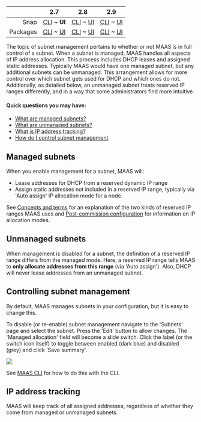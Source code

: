 <!-- deb-2-7-cli
||2.7|2.8|2.9|
|-----:|:-----:|:-----:|:-----:|
|Snap|[CLI](/t/subnet-management-snap-2-7-cli/3114) ~ [UI](/t/subnet-management-snap-2-7-ui/3115)|[CLI](/t/subnet-management-snap-2-8-cli/3116) ~ [UI](/t/subnet-management-snap-2-8-ui/3117)|[CLI](/t/subnet-management-snap-2-9-cli/3118) ~ [UI](/t/subnet-management-snap-2-9-ui/3119)|
|Packages|**CLI** ~ [UI](/t/subnet-management-deb-2-7-ui/3121)|[CLI](/t/subnet-management-deb-2-8-cli/3122) ~ [UI](/t/subnet-management-deb-2-8-ui/3123)|[CLI](/t/subnet-management-deb-2-9-cli/3124) ~ [UI](/t/subnet-management-deb-2-9-ui/3125)|
 deb-2-7-cli -->

<!-- deb-2-7-ui
||2.7|2.8|2.9|
|-----:|:-----:|:-----:|:-----:|
|Snap|[CLI](/t/subnet-management-snap-2-7-cli/3114) ~ [UI](/t/subnet-management-snap-2-7-ui/3115)|[CLI](/t/subnet-management-snap-2-8-cli/3116) ~ [UI](/t/subnet-management-snap-2-8-ui/3117)|[CLI](/t/subnet-management-snap-2-9-cli/3118) ~ [UI](/t/subnet-management-snap-2-9-ui/3119)|
|Packages|[CLI](/t/subnet-management-deb-2-7-cli/3120) ~ **UI**|[CLI](/t/subnet-management-deb-2-8-cli/3122) ~ [UI](/t/subnet-management-deb-2-8-ui/3123)|[CLI](/t/subnet-management-deb-2-9-cli/3124) ~ [UI](/t/subnet-management-deb-2-9-ui/3125)|
 deb-2-7-ui -->

<!-- deb-2-8-cli
||2.7|2.8|2.9|
|-----:|:-----:|:-----:|:-----:|
|Snap|[CLI](/t/subnet-management-snap-2-7-cli/3114) ~ [UI](/t/subnet-management-snap-2-7-ui/3115)|[CLI](/t/subnet-management-snap-2-8-cli/3116) ~ [UI](/t/subnet-management-snap-2-8-ui/3117)|[CLI](/t/subnet-management-snap-2-9-cli/3118) ~ [UI](/t/subnet-management-snap-2-9-ui/3119)|
|Packages|[CLI](/t/subnet-management-deb-2-7-cli/3120) ~ [UI](/t/subnet-management-deb-2-7-ui/3121)|**CLI** ~ [UI](/t/subnet-management-deb-2-8-ui/3123)|[CLI](/t/subnet-management-deb-2-9-cli/3124) ~ [UI](/t/subnet-management-deb-2-9-ui/3125)|
 deb-2-8-cli -->

<!-- deb-2-8-ui
||2.7|2.8|2.9|
|-----:|:-----:|:-----:|:-----:|
|Snap|[CLI](/t/subnet-management-snap-2-7-cli/3114) ~ [UI](/t/subnet-management-snap-2-7-ui/3115)|[CLI](/t/subnet-management-snap-2-8-cli/3116) ~ [UI](/t/subnet-management-snap-2-8-ui/3117)|[CLI](/t/subnet-management-snap-2-9-cli/3118) ~ [UI](/t/subnet-management-snap-2-9-ui/3119)|
|Packages|[CLI](/t/subnet-management-deb-2-7-cli/3120) ~ [UI](/t/subnet-management-deb-2-7-ui/3121)|[CLI](/t/subnet-management-deb-2-8-cli/3122) ~ **UI**|[CLI](/t/subnet-management-deb-2-9-cli/3124) ~ [UI](/t/subnet-management-deb-2-9-ui/3125)|
 deb-2-8-ui -->

<!-- deb-2-9-cli
||2.7|2.8|2.9|
|-----:|:-----:|:-----:|:-----:|
|Snap|[CLI](/t/subnet-management-snap-2-7-cli/3114) ~ [UI](/t/subnet-management-snap-2-7-ui/3115)|[CLI](/t/subnet-management-snap-2-8-cli/3116) ~ [UI](/t/subnet-management-snap-2-8-ui/3117)|[CLI](/t/subnet-management-snap-2-9-cli/3118) ~ [UI](/t/subnet-management-snap-2-9-ui/3119)|
|Packages|[CLI](/t/subnet-management-deb-2-7-cli/3120) ~ [UI](/t/subnet-management-deb-2-7-ui/3121)|[CLI](/t/subnet-management-deb-2-8-cli/3122) ~ [UI](/t/subnet-management-deb-2-8-ui/3123)|**CLI** ~ [UI](/t/subnet-management-deb-2-9-ui/3125)|
 deb-2-9-cli -->

<!-- deb-2-9-ui
||2.7|2.8|2.9|
|-----:|:-----:|:-----:|:-----:|
|Snap|[CLI](/t/subnet-management-snap-2-7-cli/3114) ~ [UI](/t/subnet-management-snap-2-7-ui/3115)|[CLI](/t/subnet-management-snap-2-8-cli/3116) ~ [UI](/t/subnet-management-snap-2-8-ui/3117)|[CLI](/t/subnet-management-snap-2-9-cli/3118) ~ [UI](/t/subnet-management-snap-2-9-ui/3119)|
|Packages|[CLI](/t/subnet-management-deb-2-7-cli/3120) ~ [UI](/t/subnet-management-deb-2-7-ui/3121)|[CLI](/t/subnet-management-deb-2-8-cli/3122) ~ [UI](/t/subnet-management-deb-2-8-ui/3123)|[CLI](/t/subnet-management-deb-2-9-cli/3124) ~ **UI**|
 deb-2-9-ui -->

<!-- snap-2-7-cli
||2.7|2.8|2.9|
|-----:|:-----:|:-----:|:-----:|
|Snap|**CLI** ~ [UI](/t/subnet-management-snap-2-7-ui/3115)|[CLI](/t/subnet-management-snap-2-8-cli/3116) ~ [UI](/t/subnet-management-snap-2-8-ui/3117)|[CLI](/t/subnet-management-snap-2-9-cli/3118) ~ [UI](/t/subnet-management-snap-2-9-ui/3119)|
|Packages|[CLI](/t/subnet-management-deb-2-7-cli/3120) ~ [UI](/t/subnet-management-deb-2-7-ui/3121)|[CLI](/t/subnet-management-deb-2-8-cli/3122) ~ [UI](/t/subnet-management-deb-2-8-ui/3123)|[CLI](/t/subnet-management-deb-2-9-cli/3124) ~ [UI](/t/subnet-management-deb-2-9-ui/3125)|
 snap-2-7-cli -->

||2.7|2.8|2.9|
|-----:|:-----:|:-----:|:-----:|
|Snap|[CLI](/t/subnet-management-snap-2-7-cli/3114) ~ **UI**|[CLI](/t/subnet-management-snap-2-8-cli/3116) ~ [UI](/t/subnet-management-snap-2-8-ui/3117)|[CLI](/t/subnet-management-snap-2-9-cli/3118) ~ [UI](/t/subnet-management-snap-2-9-ui/3119)|
|Packages|[CLI](/t/subnet-management-deb-2-7-cli/3120) ~ [UI](/t/subnet-management-deb-2-7-ui/3121)|[CLI](/t/subnet-management-deb-2-8-cli/3122) ~ [UI](/t/subnet-management-deb-2-8-ui/3123)|[CLI](/t/subnet-management-deb-2-9-cli/3124) ~ [UI](/t/subnet-management-deb-2-9-ui/3125)|

<!-- snap-2-8-cli
||2.7|2.8|2.9|
|-----:|:-----:|:-----:|:-----:|
|Snap|[CLI](/t/subnet-management-snap-2-7-cli/3114) ~ [UI](/t/subnet-management-snap-2-7-ui/3115)|**CLI** ~ [UI](/t/subnet-management-snap-2-8-ui/3117)|[CLI](/t/subnet-management-snap-2-9-cli/3118) ~ [UI](/t/subnet-management-snap-2-9-ui/3119)|
|Packages|[CLI](/t/subnet-management-deb-2-7-cli/3120) ~ [UI](/t/subnet-management-deb-2-7-ui/3121)|[CLI](/t/subnet-management-deb-2-8-cli/3122) ~ [UI](/t/subnet-management-deb-2-8-ui/3123)|[CLI](/t/subnet-management-deb-2-9-cli/3124) ~ [UI](/t/subnet-management-deb-2-9-ui/3125)|
 snap-2-8-cli -->

<!-- snap-2-8-ui
||2.7|2.8|2.9|
|-----:|:-----:|:-----:|:-----:|
|Snap|[CLI](/t/subnet-management-snap-2-7-cli/3114) ~ [UI](/t/subnet-management-snap-2-7-ui/3115)|[CLI](/t/subnet-management-snap-2-8-cli/3116) ~ **UI**|[CLI](/t/subnet-management-snap-2-9-cli/3118) ~ [UI](/t/subnet-management-snap-2-9-ui/3119)|
|Packages|[CLI](/t/subnet-management-deb-2-7-cli/3120) ~ [UI](/t/subnet-management-deb-2-7-ui/3121)|[CLI](/t/subnet-management-deb-2-8-cli/3122) ~ [UI](/t/subnet-management-deb-2-8-ui/3123)|[CLI](/t/subnet-management-deb-2-9-cli/3124) ~ [UI](/t/subnet-management-deb-2-9-ui/3125)|
 snap-2-8-ui -->

<!-- snap-2-9-cli
||2.7|2.8|2.9|
|-----:|:-----:|:-----:|:-----:|
|Snap|[CLI](/t/subnet-management-snap-2-7-cli/3114) ~ [UI](/t/subnet-management-snap-2-7-ui/3115)|[CLI](/t/subnet-management-snap-2-8-cli/3116) ~ [UI](/t/subnet-management-snap-2-8-ui/3117)|**CLI** ~ [UI](/t/subnet-management-snap-2-9-ui/3119)|
|Packages|[CLI](/t/subnet-management-deb-2-7-cli/3120) ~ [UI](/t/subnet-management-deb-2-7-ui/3121)|[CLI](/t/subnet-management-deb-2-8-cli/3122) ~ [UI](/t/subnet-management-deb-2-8-ui/3123)|[CLI](/t/subnet-management-deb-2-9-cli/3124) ~ [UI](/t/subnet-management-deb-2-9-ui/3125)|
 snap-2-9-cli -->

<!-- snap-2-9-ui
||2.7|2.8|2.9|
|-----:|:-----:|:-----:|:-----:|
|Snap|[CLI](/t/subnet-management-snap-2-7-cli/3114) ~ [UI](/t/subnet-management-snap-2-7-ui/3115)|[CLI](/t/subnet-management-snap-2-8-cli/3116) ~ [UI](/t/subnet-management-snap-2-8-ui/3117)|[CLI](/t/subnet-management-snap-2-9-cli/3118) ~ **UI**|
|Packages|[CLI](/t/subnet-management-deb-2-7-cli/3120) ~ [UI](/t/subnet-management-deb-2-7-ui/3121)|[CLI](/t/subnet-management-deb-2-8-cli/3122) ~ [UI](/t/subnet-management-deb-2-8-ui/3123)|[CLI](/t/subnet-management-deb-2-9-cli/3124) ~ [UI](/t/subnet-management-deb-2-9-ui/3125)|
 snap-2-9-ui -->

The topic of subnet management pertains to whether or not MAAS is in full control of a subnet. When a subnet is managed, MAAS handles all aspects of IP address allocation. This process includes DHCP leases and assigned static addresses. Typically MAAS would have one managed subnet, but any additional subnets can be unmanaged. This arrangement allows for more control over which subnet gets used for DHCP and which ones do not. Additionally, as detailed below, an unmanaged subnet treats reserved IP ranges differently, and in a way that some administrators find more intuitive.

#### Quick questions you may have:

* [What are managed subnets?](/t/subnet-management/766#heading--managed-subnets)
* [What are unmanaged subnets?](/t/subnet-management/766#heading--unmanaged-subnets)
* [What is IP address tracking?](/t/subnet-management/766#heading--ip-address-tracking)
* [How do I control subnet management](/t/subnet-management/766#heading--controlling-subnet-management)

<h2 id="heading--managed-subnets">Managed subnets</h2>

When you enable management for a subnet, MAAS will:

-   Lease addresses for DHCP from a reserved dynamic IP range
-   Assign static addresses not included in a reserved IP range, typically via 'Auto assign' IP allocation mode for a node.

See [Concepts and terms](/t/concepts-and-terms/785#heading--ip-ranges) for an explanation of the two kinds of reserved IP ranges MAAS uses and [Post-commission configuration](/t/commission-machines/822#heading--post-commission-configuration) for information on IP allocation modes.

<h2 id="heading--unmanaged-subnets">Unmanaged subnets</h2>

When management is disabled for a subnet, the definition of a reserved IP range differs from the managed mode. Here, a reserved IP range tells MAAS to **only allocate addresses from this range** (via 'Auto assign'). Also, DHCP will never lease addresses from an unmanaged subnet.

<h2 id="heading--controlling-subnet-management">Controlling subnet management</h2>

By default, MAAS manages subnets in your configuration, but it is easy to change this.

To disable (or re-enable) subnet management navigate to the 'Subnets' page and select the subnet. Press the 'Edit' button to allow changes. The 'Managed allocation' field will become a slide switch. Click the label (or the switch icon itself) to toggle between enabled (dark blue) and disabled (grey) and click 'Save summary'.

<a href="https://assets.ubuntu.com/v1/e5d80c8c-installconfig-network-subnet-management__2.6-management-toggle.png" target = "_blank"><img src="https://assets.ubuntu.com/v1/e5d80c8c-installconfig-network-subnet-management__2.6-management-toggle.png"></a>

See [MAAS CLI](/t/common-cli-tasks/794#heading--control-subnet-management) for how to do this with the CLI.

<h2 id="heading--ip-address-tracking">IP address tracking</h2>

MAAS will keep track of all assigned addresses, regardless of whether they come from managed or unmanaged subnets.

<!-- LINKS -->